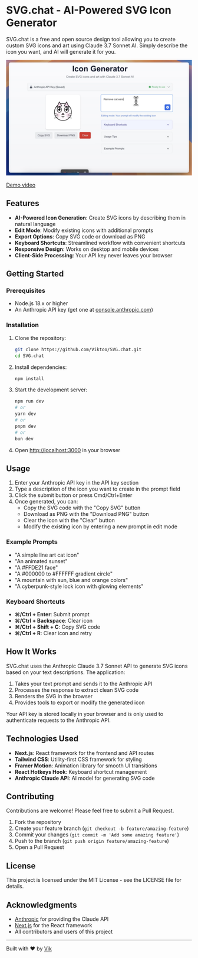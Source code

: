 # SVG.chat - AI-Powered SVG Icon Generator

SVG.chat is a free and open source design tool allowing you to create custom SVG icons and art using Claude 3.7 Sonnet AI. Simply describe the icon you want, and AI will generate it for you.

![SVG.chat Screenshot](https://github.com/Viktoo/SVG.chat/raw/main/public/svg_chat_demo_screenshot.png)

[Demo video](https://www.linkedin.com/posts/makarskyy_aitools-opensource-claude37-activity-7300056040581083136-sBPw)

## Features

- **AI-Powered Icon Generation**: Create SVG icons by describing them in natural language
- **Edit Mode**: Modify existing icons with additional prompts
- **Export Options**: Copy SVG code or download as PNG
- **Keyboard Shortcuts**: Streamlined workflow with convenient shortcuts
- **Responsive Design**: Works on desktop and mobile devices
- **Client-Side Processing**: Your API key never leaves your browser

## Getting Started

### Prerequisites

- Node.js 18.x or higher
- An Anthropic API key (get one at [console.anthropic.com](https://console.anthropic.com))

### Installation

1. Clone the repository:
   ```bash
   git clone https://github.com/Viktoo/SVG.chat.git
   cd SVG.chat
   ```

2. Install dependencies:
   ```bash
   npm install
   ```

3. Start the development server:
   ```bash
   npm run dev
   # or
   yarn dev
   # or
   pnpm dev
   # or
   bun dev
   ```

4. Open [http://localhost:3000](http://localhost:3000) in your browser

## Usage

1. Enter your Anthropic API key in the API key section
2. Type a description of the icon you want to create in the prompt field
3. Click the submit button or press Cmd/Ctrl+Enter
4. Once generated, you can:
   - Copy the SVG code with the "Copy SVG" button
   - Download as PNG with the "Download PNG" button
   - Clear the icon with the "Clear" button
   - Modify the existing icon by entering a new prompt in edit mode

### Example Prompts

- "A simple line art cat icon"
- "An animated sunset"
- "A #FFDE21 face"
- "A #000000 to #FFFFFF gradient circle"
- "A mountain with sun, blue and orange colors"
- "A cyberpunk-style lock icon with glowing elements"

### Keyboard Shortcuts

- **⌘/Ctrl + Enter**: Submit prompt
- **⌘/Ctrl + Backspace**: Clear icon
- **⌘/Ctrl + Shift + C**: Copy SVG code
- **⌘/Ctrl + R**: Clear icon and retry

## How It Works

SVG.chat uses the Anthropic Claude 3.7 Sonnet API to generate SVG icons based on your text descriptions. The application:

1. Takes your text prompt and sends it to the Anthropic API
2. Processes the response to extract clean SVG code
3. Renders the SVG in the browser
4. Provides tools to export or modify the generated icon

Your API key is stored locally in your browser and is only used to authenticate requests to the Anthropic API.

## Technologies Used

- **Next.js**: React framework for the frontend and API routes
- **Tailwind CSS**: Utility-first CSS framework for styling
- **Framer Motion**: Animation library for smooth UI transitions
- **React Hotkeys Hook**: Keyboard shortcut management
- **Anthropic Claude API**: AI model for generating SVG code

## Contributing

Contributions are welcome! Please feel free to submit a Pull Request.

1. Fork the repository
2. Create your feature branch (`git checkout -b feature/amazing-feature`)
3. Commit your changes (`git commit -m 'Add some amazing feature'`)
4. Push to the branch (`git push origin feature/amazing-feature`)
5. Open a Pull Request

## License

This project is licensed under the MIT License - see the LICENSE file for details.

## Acknowledgments

- [Anthropic](https://www.anthropic.com/) for providing the Claude API
- [Next.js](https://nextjs.org/) for the React framework
- All contributors and users of this project

---

Built with ❤️ by [Vik](https://github.com/Viktoo)
